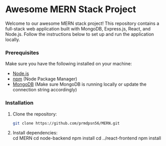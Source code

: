 # Awesome MERN Stack Project

Welcome to our awesome MERN stack project! This repository contains a full-stack web application built with MongoDB, Express.js, React, and Node.js. Follow the instructions below to set up and run the application locally.

### Prerequisites

Make sure you have the following installed on your machine:

- [Node.js](https://nodejs.org/)
- [npm](https://www.npmjs.com/) (Node Package Manager)
- [MongoDB](https://www.mongodb.com/) (Make sure MongoDB is running locally or update the connection string accordingly)

### Installation

1. Clone the repository:

   ```bash
   git clone https://github.com/prmdpsn56/MERN.git

2. Install dependencies:   
   cd MERN
   cd node-backend
    npm install
    cd ../react-frontend
    npm install